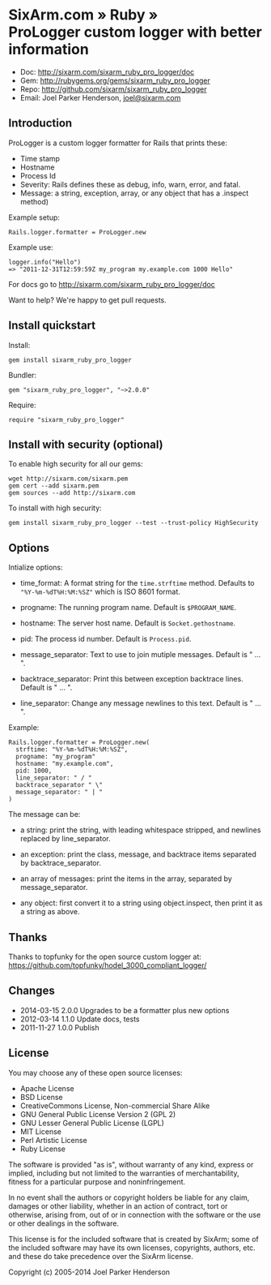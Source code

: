 # SixArm.com » Ruby » <br> ProLogger custom logger with better information

* Doc: <http://sixarm.com/sixarm_ruby_pro_logger/doc>
* Gem: <http://rubygems.org/gems/sixarm_ruby_pro_logger>
* Repo: <http://github.com/sixarm/sixarm_ruby_pro_logger>
* Email: Joel Parker Henderson, <joel@sixarm.com>


## Introduction

ProLogger is a custom logger formatter for Rails that prints these:

  * Time stamp
  * Hostname
  * Process Id
  * Severity: Rails defines these as debug, info, warn, error, and fatal.
  * Message: a string, exception, array, or any object that has a .inspect method)

Example setup:

    Rails.logger.formatter = ProLogger.new

Example use:

    logger.info("Hello")
    => "2011-12-31T12:59:59Z my_program my.example.com 1000 Hello"

For docs go to <http://sixarm.com/sixarm_ruby_pro_logger/doc>

Want to help? We're happy to get pull requests.


## Install quickstart

Install:

    gem install sixarm_ruby_pro_logger

Bundler:

    gem "sixarm_ruby_pro_logger", "~>2.0.0"

Require:

    require "sixarm_ruby_pro_logger"


## Install with security (optional)

To enable high security for all our gems:

    wget http://sixarm.com/sixarm.pem
    gem cert --add sixarm.pem
    gem sources --add http://sixarm.com

To install with high security:

    gem install sixarm_ruby_pro_logger --test --trust-policy HighSecurity


## Options

Intialize options:

  * time_format: A format string for the `time.strftime` method.
      Defaults to `"%Y-%m-%dT%H:%M:%SZ"` which is ISO 8601 format.
 
  * progname: The running program name.
      Default is `$PROGRAM_NAME`.
  
  * hostname: The server host name.
      Default is `Socket.gethostname`.
  
  * pid: The process id number.
      Default is `Process.pid`.
  
  * message_separator: Text to use to join mutiple messages.
      Default is " ... ".
  
  * backtrace_separator: Print this between exception backtrace lines.
      Default is " ... ".
  
  * line_separator: Change any message newlines to this text.
      Default is " ... ".    

Example:

    Rails.logger.formatter = ProLogger.new(
      strftime: "%Y-%m-%dT%H:%M:%SZ", 
      progname: "my_program"
      hostname: "my.example.com", 
      pid: 1000,
      line_separator: " / "
      backtrace_separator " \"
      message_separator: " | " 
    )

The message can be:

  * a string: print the string, with leading whitespace stripped, and newlines replaced by line_separator.

  * an exception: print the class, message, and backtrace items separated by backtrace_separator.

  * an array of messages: print the items in the array, separated by message_separator.
 
  * any object: first convert it to a string using object.inspect, then print it as a string as above.


## Thanks

Thanks to topfunky for the open source custom logger at:
https://github.com/topfunky/hodel_3000_compliant_logger/


## Changes

* 2014-03-15 2.0.0 Upgrades to be a formatter plus new options
* 2012-03-14 1.1.0 Update docs, tests
* 2011-11-27 1.0.0 Publish


## License

You may choose any of these open source licenses:

  * Apache License
  * BSD License
  * CreativeCommons License, Non-commercial Share Alike
  * GNU General Public License Version 2 (GPL 2)
  * GNU Lesser General Public License (LGPL)
  * MIT License
  * Perl Artistic License
  * Ruby License

The software is provided "as is", without warranty of any kind, 
express or implied, including but not limited to the warranties of 
merchantability, fitness for a particular purpose and noninfringement. 

In no event shall the authors or copyright holders be liable for any 
claim, damages or other liability, whether in an action of contract, 
tort or otherwise, arising from, out of or in connection with the 
software or the use or other dealings in the software.

This license is for the included software that is created by SixArm;
some of the included software may have its own licenses, copyrights, 
authors, etc. and these do take precedence over the SixArm license.

Copyright (c) 2005-2014 Joel Parker Henderson
